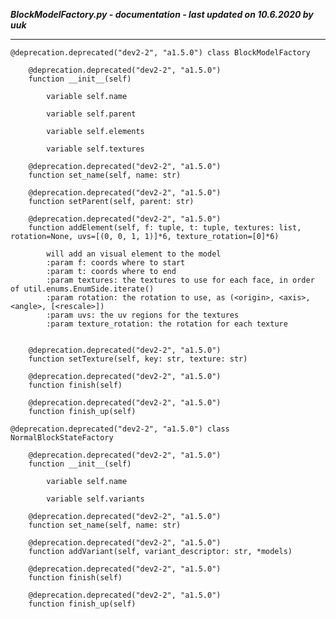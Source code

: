 ***BlockModelFactory.py - documentation - last updated on 10.6.2020 by uuk***
___

    @deprecation.deprecated("dev2-2", "a1.5.0") class BlockModelFactory

        @deprecation.deprecated("dev2-2", "a1.5.0")
        function __init__(self)

            variable self.name

            variable self.parent

            variable self.elements

            variable self.textures

        @deprecation.deprecated("dev2-2", "a1.5.0")
        function set_name(self, name: str)

        @deprecation.deprecated("dev2-2", "a1.5.0")
        function setParent(self, parent: str)

        @deprecation.deprecated("dev2-2", "a1.5.0")
        function addElement(self, f: tuple, t: tuple, textures: list, rotation=None, uvs=[(0, 0, 1, 1)]*6, texture_rotation=[0]*6)
            
            will add an visual element to the model
            :param f: coords where to start
            :param t: coords where to end
            :param textures: the textures to use for each face, in order of util.enums.EnumSide.iterate()
            :param rotation: the rotation to use, as (<origin>, <axis>, <angle>, [<rescale>])
            :param uvs: the uv regions for the textures
            :param texture_rotation: the rotation for each texture


        @deprecation.deprecated("dev2-2", "a1.5.0")
        function setTexture(self, key: str, texture: str)

        @deprecation.deprecated("dev2-2", "a1.5.0")
        function finish(self)

        @deprecation.deprecated("dev2-2", "a1.5.0")
        function finish_up(self)

    @deprecation.deprecated("dev2-2", "a1.5.0") class NormalBlockStateFactory

        @deprecation.deprecated("dev2-2", "a1.5.0")
        function __init__(self)

            variable self.name

            variable self.variants

        @deprecation.deprecated("dev2-2", "a1.5.0")
        function set_name(self, name: str)

        @deprecation.deprecated("dev2-2", "a1.5.0")
        function addVariant(self, variant_descriptor: str, *models)

        @deprecation.deprecated("dev2-2", "a1.5.0")
        function finish(self)

        @deprecation.deprecated("dev2-2", "a1.5.0")
        function finish_up(self)